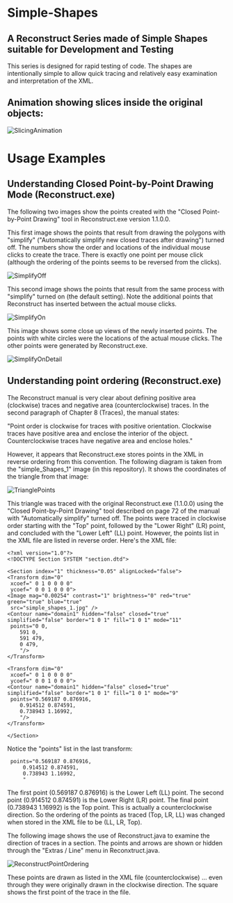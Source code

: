 # Simple-Shapes
## A Reconstruct Series made of Simple Shapes suitable for Development and Testing

This series is designed for rapid testing of code. The shapes are intentionally simple
to allow quick tracing and relatively easy examination and interpretation of the XML.

## Animation showing slices inside the original objects:
![SlicingAnimation](docs/frames.gif?raw=true "Slicing Animation")

# Usage Examples

## Understanding Closed Point-by-Point Drawing Mode (Reconstruct.exe)

The following two images show the points created with the "Closed Point-by-Point Drawing" tool in Reconstruct.exe version 1.1.0.0.

This first image shows the points that result from drawing the polygons with "simplify" ("Automatically simplify new closed traces after drawing") turned off. The numbers show the order and locations of the individual mouse clicks to create the trace. There is exactly one point per mouse click (although the ordering of the points seems to be reversed from the clicks).

![SimplifyOff](docs/Corner_Points_Simplify_Off.png?raw=true "Simplify Off")

This second image shows the points that result from the same process with "simplify" turned on (the default setting). Note the additional points that Reconstruct has inserted between the actual mouse clicks.

![SimplifyOn](docs/Corner_Points_Simplify_On.png?raw=true "Simplify On")

This image shows some close up views of the newly inserted points. The points with white circles were the locations of the actual mouse clicks. The other points were generated by Reconstruct.exe.

![SimplifyOnDetail](docs/Extra_Points_Detail.png?raw=true "Detailed View of Simplify On case")

## Understanding point ordering (Reconstruct.exe)

The Reconstruct manual is very clear about defining positive area (clockwise) traces and negative area (counterclockwise) traces. 
In the second paragraph of Chapter 8 (Traces), the manual states:

"Point order is clockwise for traces with positive orientation. Clockwise traces have positive area and enclose the interior of the object. Counterclockwise traces have negative area and enclose holes."

However, it appears that Reconstruct.exe stores points in the XML in reverse ordering from this convention. The following diagram is taken from the "simple_Shapes_1" image (in this repository). It shows the coordinates of the triangle from that image:

![TrianglePoints](docs/simple_shapes_1_direction_notes.png?raw=true "Triangle Points")

This triangle was traced with the original Reconstruct.exe (1.1.0.0) using the "Closed Point-by-Point Drawing" tool described on page 72 of the manual with "Automatically simplify" turned off. The points were traced in clockwise order starting with the "Top" point, followed by the "Lower Right" (LR) point, and concluded with the "Lower Left" (LL) point. However, the points list in the XML file are listed in reverse order. Here's the XML file:

```
<?xml version="1.0"?>
<!DOCTYPE Section SYSTEM "section.dtd">

<Section index="1" thickness="0.05" alignLocked="false">
<Transform dim="0"
 xcoef=" 0 1 0 0 0 0"
 ycoef=" 0 0 1 0 0 0">
<Image mag="0.00254" contrast="1" brightness="0" red="true" green="true" blue="true"
 src="simple_shapes_1.jpg" />
<Contour name="domain1" hidden="false" closed="true" simplified="false" border="1 0 1" fill="1 0 1" mode="11"
 points="0 0,
	591 0,
	591 479,
	0 479,
	"/>
</Transform>

<Transform dim="0"
 xcoef=" 0 1 0 0 0 0"
 ycoef=" 0 0 1 0 0 0">
<Contour name="domain1" hidden="false" closed="true" simplified="false" border="1 0 1" fill="1 0 1" mode="9"
 points="0.569187 0.876916,
	0.914512 0.874591,
	0.738943 1.16992,
	"/>
</Transform>

</Section>
```
Notice the "points" list in the last transform:

```
 points="0.569187 0.876916,
	 0.914512 0.874591,
	 0.738943 1.16992,
	 "
```
The first point (0.569187 0.876916) is the Lower Left (LL) point. The second point (0.914512 0.874591) is the Lower Right (LR) point. The final point (0.738943 1.16992) is the Top point. This is actually a counterclockwise direction. So the ordering of the points as traced (Top, LR, LL) was changed when stored in the XML file to be (LL, LR, Top).

The following image shows the use of Reconstruct.java to examine the direction of traces in a section. The points and arrows are shown or hidden through the "Extras / Line" menu in Reconxtruct.java.

![ReconstructPointOrdering](docs/Reconstruct_CCW_Traces.png?raw=true "Reconstruct Point Ordering")

These points are drawn as listed in the XML file (counterclockwise) ... even through they were originally drawn in the clockwise direction. The square shows the first point of the trace in the file.
